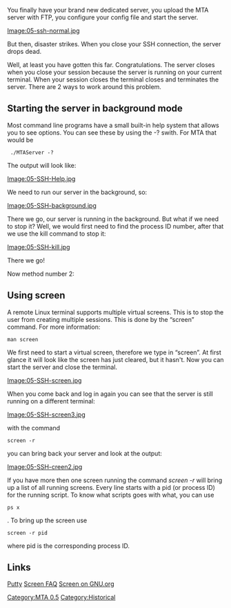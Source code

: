 You finally have your brand new dedicated server, you upload the MTA server with FTP, you configure your config file and start the server.

[Image:05-ssh-normal.jpg](/docs/image:05-ssh-normal.jpg.md "wikilink")

But then, disaster strikes. When you close your SSH connection, the server drops dead.

Well, at least you have gotten this far. Congratulations. The server closes when you close your session because the server is running on your current terminal. When your session closes the terminal closes and terminates the server. There are 2 ways to work around this problem.

Starting the server in background mode
--------------------------------------

Most command line programs have a small built-in help system that allows you to see options. You can see these by using the -? swith. For MTA that would be

     ./MTAServer -? 

The output will look like:

[Image:05-SSH-Help.jpg](/docs/image:05-ssh-help.jpg.md "wikilink")

We need to run our server in the background, so:

[Image:05-SSH-background.jpg](/docs/image:05-ssh-background.jpg.md "wikilink")

There we go, our server is running in the background. But what if we need to stop it? Well, we would first need to find the process ID number, after that we use the kill command to stop it:

[Image:05-SSH-kill.jpg](/docs/image:05-ssh-kill.jpg.md "wikilink")

There we go!

Now method number 2:

Using screen
------------

A remote Linux terminal supports multiple virtual screens. This is to stop the user from creating multiple sessions. This is done by the “screen” command. For more information:

    man screen

We first need to start a virtual screen, therefore we type in “screen”. At first glance it will look like the screen has just cleared, but it hasn't. Now you can start the server and close the terminal.

[Image:05-SSH-screen.jpg](/docs/image:05-ssh-screen.jpg.md "wikilink")

When you come back and log in again you can see that the server is still running on a different terminal:

[Image:05-SSH-screen3.jpg](/docs/image:05-ssh-screen3.jpg.md "wikilink")

with the command

    screen -r

you can bring back your server and look at the output:

[Image:05-SSH-creen2.jpg](/docs/image:05-ssh-creen2.jpg.md "wikilink")

If you have more then one screen running the command *screen -r* will bring up a list of all running screens. Every line starts with a pid (or process ID) for the running script. To know what scripts goes with what, you can use

    ps x

. To bring up the screen use

    screen -r pid

where pid is the corresponding process ID.

Links
-----

[Putty](http://www.chiark.greenend.org.uk/~sgtatham/putty/)
[Screen FAQ](http://www4.informatik.uni-erlangen.de/~weigert/screen-faq.html)
[Screen on GNU.org](http://www.gnu.org/software/screen/)

[Category:MTA 0.5](/docs/category:mta_0.5.md "wikilink") [Category:Historical](/Category:Historical.md "wikilink")
